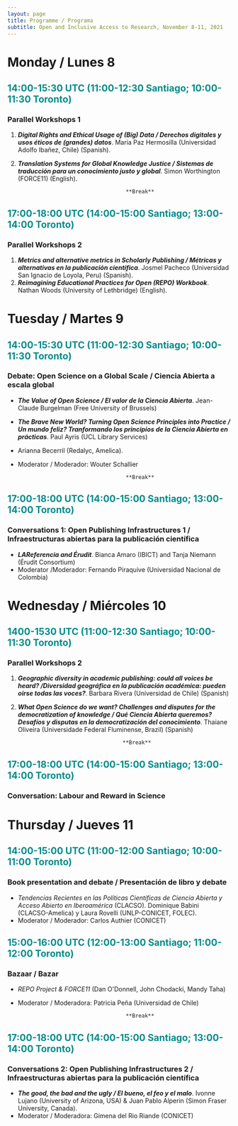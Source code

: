 ```yaml
---
layout: page
title: Programme / Programa
subtitle: Open and Inclusive Access to Research, November 8-11, 2021
---
```

# Monday / Lunes 8
## <span style="color: DarkCyan;">14:00-15:30 UTC (11:00-12:30 Santiago; 10:00-11:30 Toronto)</span>
### Parallel Workshops 1
1. ***Digital Rights and Ethical Usage of (Big) Data / Derechos digitales y usos éticos de (grandes) datos***. Maria Paz Hermosilla (Universidad Adolfo Ibañez, Chile) (Spanish).
1. ***Translation Systems for Global Knowledge Justice / Sistemas de traducción para un conocimiento justo y  global***. Simon Worthington (FORCE11) (English). 

                                         **Break**

## <span style="color: DarkCyan;">17:00-18:00 UTC (14:00-15:00 Santiago; 13:00-14:00 Toronto)</span>
### Parallel Workshops 2

1. ***Metrics and alternative metrics in Scholarly Publishing / Métricas y alternativas en la publicación científica***. Josmel Pacheco (Universidad San Ignacio de Loyola, Peru) (Spanish).
1. ***Reimagining Educational Practices for Open (REPO) Workbook***. Nathan Woods (University of Lethbridge) (English).



# Tuesday / Martes 9 
## <span style="color: DarkCyan;">14:00-15:30 UTC (11:00-12:30 Santiago; 10:00-11:30 Toronto)</span>
### Debate: Open Science on a Global Scale / Ciencia Abierta a escala global 
* ***The Value of Open Science / El valor de la Ciencia Abierta***. Jean-Claude Burgelman (Free University of Brussels)
* ***The Brave New World? Turning Open Science Principles into Practice / Un mundo feliz? Tranformando los principios de la Ciencia Abierta en prácticas***. Paul Ayris (UCL Library Services)
* Arianna Becerril (Redalyc, Amelica).
* Moderator / Moderador: Wouter Schallier

                                        **Break**

## <span style="color: DarkCyan;">17:00-18:00 UTC (14:00-15:00 Santiago; 13:00-14:00 Toronto)</span>
### Conversations 1: Open Publishing Infrastructures 1 / Infraestructuras abiertas para la publicación científica 
* ***LAReferencia and Érudit***. Bianca Amaro (IBICT) and Tanja Niemann (Érudit Consortium)
* Moderator /Moderador: Fernando Piraquive (Universidad Nacional de Colombia)

# Wednesday / Miércoles 10 
## <span style="color: DarkCyan;">1400-1530 UTC (11:00-12:30 Santiago; 10:00-11:30 Toronto)</span>
### Parallel Workshops 2
1. ***Geographic diversity in academic publishing: could all voices be heard? /Diversidad geográfica en la publicación académica: pueden oirse todas las voces?***. Barbara Rivera (Universidad de Chile) (Spanish)
2. ***What Open Science do we want? Challenges and disputes for the democratization of knowledge / Qué Ciencia Abierta queremos? Desafíos y disputas en la democratización del conocimiento***. Thaiane Oliveira (Universidade Federal Fluminense, Brazil) (Spanish)  

                                        **Break**

## <span style="color: DarkCyan;">17:00-18:00 UTC (14:00-15:00 Santiago; 13:00-14:00 Toronto)</span>
### Conversation: Labour and Reward in Science


# Thursday / Jueves 11 
## <span style="color: DarkCyan;">14:00-15:00 UTC (11:00-12:00 Santiago; 10:00-11:00 Toronto)</span>
### Book presentation and debate / Presentación de libro y debate 
* _Tendencias Recientes en las Políticas Científicas de Ciencia Abierta y Acceso Abierto en Iberoamérica_ (CLACSO). Dominique Babini (CLACSO-Amelica) y Laura Rovelli (UNLP-CONICET, FOLEC).
* Moderator / Moderador: Carlos Authier (CONICET)

## <span style="color: DarkCyan;">15:00-16:00 UTC (12:00-13:00 Santiago; 11:00-12:00 Toronto)</span>
### Bazaar / Bazar
* _REPO Project & FORCE11_ (Dan O'Donnell, John Chodacki, Mandy Taha)
* Moderator / Moderadora: Patricia Peña (Universidad de Chile)

                                        **Break**

## <span style="color: DarkCyan;">17:00-18:00 UTC (14:00-15:00 Santiago; 13:00-14:00 Toronto)</span>
### Conversations 2: Open Publishing Infrastructures 2 / Infraestructuras abiertas para la publicación científica 
* ***The good, the bad and the ugly / El bueno, el feo y el malo***. Ivonne Lujano (University of Arizona, USA) & Juan Pablo Alperin (Simon Fraser University, Canada).
* Moderator / Moderadora: Gimena del Rio Riande (CONICET)

